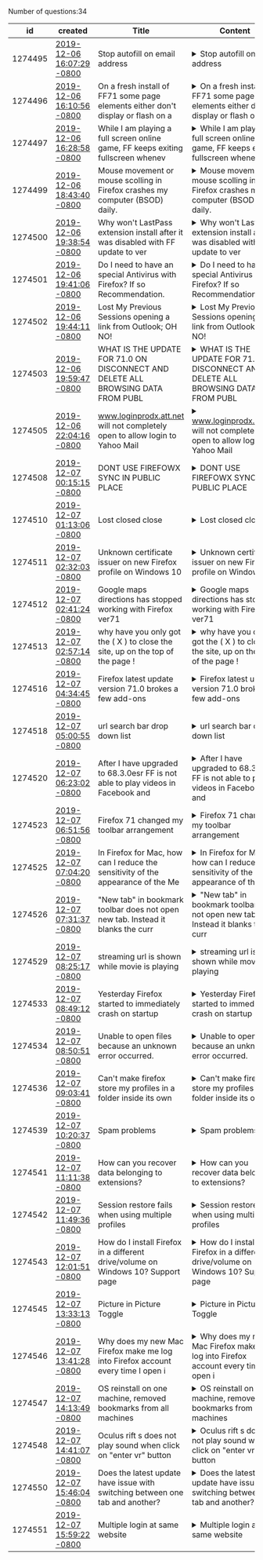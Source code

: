 Number of questions:34

id | created | Title | Content | Tags
--- | --- | --- | --- | ---
1274495 |[2019-12-06 16:07:29 -0800](https://support.mozilla.org/questions/1274495) |Stop autofill on email address |<details><summary>Stop autofill on email address</summary>When I log into my webmail, a drop-down shows my email address.  How do I stop that from happening?</details> |[firefox-710](https://support.mozilla.org/en-US/questions/firefox?tagged=firefox-710);[other](https://support.mozilla.org/en-US/questions/firefox?tagged=other);[desktop](https://support.mozilla.org/en-US/questions/firefox?tagged=desktop);[windows-7](https://support.mozilla.org/en-US/questions/firefox?tagged=windows-7);
1274496 |[2019-12-06 16:10:56 -0800](https://support.mozilla.org/questions/1274496) |On a fresh install of FF71 some page elements either don't display or flash on a |<details><summary>On a fresh install of FF71 some page elements either don't display or flash on a</summary>I recently re-imaged a Windows 7 Home Premium machine (service pack 1) I have the latest version of java installed, and a fresh install of FF 71. The Firefox install is set to "factory" defaults with no addons. Most (all?) web sites have one or more elements that either fail to l...</details> |[firefox-710](https://support.mozilla.org/en-US/questions/firefox?tagged=firefox-710);[desktop](https://support.mozilla.org/en-US/questions/firefox?tagged=desktop);[fix-problems](https://support.mozilla.org/en-US/questions/firefox?tagged=fix-problems);[windows-7](https://support.mozilla.org/en-US/questions/firefox?tagged=windows-7);
1274497 |[2019-12-06 16:28:58 -0800](https://support.mozilla.org/questions/1274497) |While I am playing a full screen online game, FF keeps exiting fullscreen whenev |<details><summary>While I am playing a full screen online game, FF keeps exiting fullscreen whenev</summary>Result: the view changes a lot, slowing down the game to boot. VERY annoying. Is there a fix or addon to keep fullscreen until I myself decide to turn it off?</details> |[firefox-710](https://support.mozilla.org/en-US/questions/firefox?tagged=firefox-710);[other](https://support.mozilla.org/en-US/questions/firefox?tagged=other);[desktop](https://support.mozilla.org/en-US/questions/firefox?tagged=desktop);[windows-10](https://support.mozilla.org/en-US/questions/firefox?tagged=windows-10);
1274499 |[2019-12-06 18:43:40 -0800](https://support.mozilla.org/questions/1274499) |Mouse movement or mouse scolling in Firefox crashes my computer (BSOD) daily. |<details><summary>Mouse movement or mouse scolling in Firefox crashes my computer (BSOD) daily.</summary>Firefox is crashing (BSOD) my computer (PC with Win7x64) daily, during mouse movement or during auto-scrolling after clicking the middle mouse button. It usually happens at least once per day, and has been happening for weeks. FF, Windows and my mouse driver are up to date. I hav...</details> |[firefox-710](https://support.mozilla.org/en-US/questions/firefox?tagged=firefox-710);[desktop](https://support.mozilla.org/en-US/questions/firefox?tagged=desktop);[fix-problems](https://support.mozilla.org/en-US/questions/firefox?tagged=fix-problems);[windows-7](https://support.mozilla.org/en-US/questions/firefox?tagged=windows-7);
1274500 |[2019-12-06 19:38:54 -0800](https://support.mozilla.org/questions/1274500) |Why won't LastPass extension install after it was disabled with FF update to ver |<details><summary>Why won't LastPass extension install after it was disabled with FF update to ver</summary>LastPass was installed and running until Firefox automatically upgraded to ver. 71 and now it's been disabled. Even though LastPass is a "recommended" extension, when I try to re-install from Mozilla I get the message "an unexpected error occurred during installation" (see attach...</details> |[firefox-710](https://support.mozilla.org/en-US/questions/firefox?tagged=firefox-710);[customize](https://support.mozilla.org/en-US/questions/firefox?tagged=customize);[desktop](https://support.mozilla.org/en-US/questions/firefox?tagged=desktop);[mac-os](https://support.mozilla.org/en-US/questions/firefox?tagged=mac-os);
1274501 |[2019-12-06 19:41:06 -0800](https://support.mozilla.org/questions/1274501) |Do I need to have an special Antivirus with Firefox? If so Recommendation. |<details><summary>Do I need to have an special Antivirus with Firefox? If so Recommendation.</summary>Not sure which Antivirus to get,or if I need with Firefox.</details> |[privacy-and-security_1](https://support.mozilla.org/en-US/questions/firefox?tagged=privacy-and-security_1);[firefox-710](https://support.mozilla.org/en-US/questions/firefox?tagged=firefox-710);[desktop](https://support.mozilla.org/en-US/questions/firefox?tagged=desktop);[windows-10](https://support.mozilla.org/en-US/questions/firefox?tagged=windows-10);
1274502 |[2019-12-06 19:44:11 -0800](https://support.mozilla.org/questions/1274502) |Lost My Previous Sessions opening a link from Outlook; OH NO! |<details><summary>Lost My Previous Sessions opening a link from Outlook; OH NO!</summary>I had 2 Firefox browsers that had a bunch of tabs open.  I mistakenly clicked a link in Outlook that opened Firefox for that webpage.  I quickly closed it from the toolbar, realizing I might lose all the other tabs, and I did lose them.  I had at least 14 in one, 16 in another, a...</details> |[firefox-700](https://support.mozilla.org/en-US/questions/firefox?tagged=firefox-700);[other](https://support.mozilla.org/en-US/questions/firefox?tagged=other);[desktop](https://support.mozilla.org/en-US/questions/firefox?tagged=desktop);[windows-7](https://support.mozilla.org/en-US/questions/firefox?tagged=windows-7);[needsinfo](https://support.mozilla.org/en-US/questions/firefox?tagged=needsinfo);
1274503 |[2019-12-06 19:59:47 -0800](https://support.mozilla.org/questions/1274503) |WHAT IS THE UPDATE FOR 71.0 ON DISCONNECT AND DELETE ALL BROWSING DATA FROM PUBL |<details><summary>WHAT IS THE UPDATE FOR 71.0 ON DISCONNECT AND DELETE ALL BROWSING DATA FROM PUBL</summary>Edited by a moderator due to language. See the Forum Rules & Guidelines .https://support.mozilla.org/en-US/kb/remove-synced-device-firefox-accounts</details> |[firefox-710](https://support.mozilla.org/en-US/questions/firefox?tagged=firefox-710);[other](https://support.mozilla.org/en-US/questions/firefox?tagged=other);[desktop](https://support.mozilla.org/en-US/questions/firefox?tagged=desktop);[windows-10](https://support.mozilla.org/en-US/questions/firefox?tagged=windows-10);
1274505 |[2019-12-06 22:04:16 -0800](https://support.mozilla.org/questions/1274505) |www.loginprodx.att.net will not completely open to allow login to Yahoo Mail |<details><summary>www.loginprodx.att.net will not completely open to allow login to Yahoo Mail</summary>Since the latest update Firefox 71 I have been unable to login to my Yahoo Mail. I have tried everything I can think of to troubleshoot the problem with no success. It has been a while since this started and would like to get into my email. I am running the latest version of Wind...</details> |[firefox-710](https://support.mozilla.org/en-US/questions/firefox?tagged=firefox-710);[websites](https://support.mozilla.org/en-US/questions/firefox?tagged=websites);[desktop](https://support.mozilla.org/en-US/questions/firefox?tagged=desktop);[windows-10](https://support.mozilla.org/en-US/questions/firefox?tagged=windows-10);
1274508 |[2019-12-07 00:15:15 -0800](https://support.mozilla.org/questions/1274508) |DONT USE FIREFOWX SYNC IN PUBLIC PLACE |<details><summary>DONT USE FIREFOWX SYNC IN PUBLIC PLACE</summary>ITS NOT SAFE ANY MOREON "DISCONNECT" FROM YOUR ACCOUNT FIREFOX DO NOT DELETE PASSWORDS BOOKMARKS AND ETC THEY REMAINS.NOTE:"Firefox will disconnect from your account but won’t delete any of your browsing data on this device."AND CLEANING HISTORY, CASH AND ETC MANUALLY - DO NO...</details> |[privacy-and-security_1](https://support.mozilla.org/en-US/questions/firefox?tagged=privacy-and-security_1);[firefox-710](https://support.mozilla.org/en-US/questions/firefox?tagged=firefox-710);[desktop](https://support.mozilla.org/en-US/questions/firefox?tagged=desktop);[windows-10](https://support.mozilla.org/en-US/questions/firefox?tagged=windows-10);
1274510 |[2019-12-07 01:13:06 -0800](https://support.mozilla.org/questions/1274510) |Lost closed close |<details><summary>Lost closed close</summary>Normally when I close three windows with a number of tabs, they open up without any problem. Sometimes I open one of the closed windows by opening recently closed windows. This time nothing comes up. And the recently closed windows (and tabs) is empty. Also, Bing has become my ho...</details> |[firefox-700](https://support.mozilla.org/en-US/questions/firefox?tagged=firefox-700);[other](https://support.mozilla.org/en-US/questions/firefox?tagged=other);[desktop](https://support.mozilla.org/en-US/questions/firefox?tagged=desktop);[windows-10](https://support.mozilla.org/en-US/questions/firefox?tagged=windows-10);
1274511 |[2019-12-07 02:32:03 -0800](https://support.mozilla.org/questions/1274511) |Unknown certificate issuer on new Firefox profile on Windows 10 |<details><summary>Unknown certificate issuer on new Firefox profile on Windows 10</summary>Using 64-bit Firefox on a Windows 10 system (version 1909, OS Build 18363.476), there is a site which works fine when using an old profile but which for news profiles gives a “Did Not Connect: Potential Security Issue” message with error code SEC_ERROR_UNKNOWN_ISSUER.Steps to re...</details> |[firefox-710](https://support.mozilla.org/en-US/questions/firefox?tagged=firefox-710);[other](https://support.mozilla.org/en-US/questions/firefox?tagged=other);[desktop](https://support.mozilla.org/en-US/questions/firefox?tagged=desktop);[windows-10](https://support.mozilla.org/en-US/questions/firefox?tagged=windows-10);
1274512 |[2019-12-07 02:41:24 -0800](https://support.mozilla.org/questions/1274512) |Google maps directions has stopped working with Firefox ver71 |<details><summary>Google maps directions has stopped working with Firefox ver71</summary>Since firefox upgraded to ver 71 the directions will no longer work Sorry, we could not calculate directions from ? to ? but still works ok in Microsoft Edge.</details> |[firefox-710](https://support.mozilla.org/en-US/questions/firefox?tagged=firefox-710);[desktop](https://support.mozilla.org/en-US/questions/firefox?tagged=desktop);[fix-problems](https://support.mozilla.org/en-US/questions/firefox?tagged=fix-problems);[windows-10](https://support.mozilla.org/en-US/questions/firefox?tagged=windows-10);
1274513 |[2019-12-07 02:57:14 -0800](https://support.mozilla.org/questions/1274513) |why have you only got the ( X ) to close the site, up on the top of the page ! |<details><summary>why have you only got the ( X ) to close the site, up on the top of the page !</summary>like the old browser there was a ( - ) & box & ( x ). but on this browser there is just an x up on the top right of the page i can,t drop the page to my taskbar</details> |[firefox-710](https://support.mozilla.org/en-US/questions/firefox?tagged=firefox-710);[websites](https://support.mozilla.org/en-US/questions/firefox?tagged=websites);[desktop](https://support.mozilla.org/en-US/questions/firefox?tagged=desktop);[windows-10](https://support.mozilla.org/en-US/questions/firefox?tagged=windows-10);
1274516 |[2019-12-07 04:34:45 -0800](https://support.mozilla.org/questions/1274516) |Firefox latest update version 71.0 brokes a few add-ons |<details><summary>Firefox latest update version 71.0 brokes a few add-ons</summary>so I had to update to latest version of the Firefox web-browser and as of sudden some of my extensions in my Firefox web browser version 71.0 are no longer working , others add-ones are errors out and becoming unusable and I really not like that because of latest Firefox update w...</details> |[firefox-710](https://support.mozilla.org/en-US/questions/firefox?tagged=firefox-710);[customize](https://support.mozilla.org/en-US/questions/firefox?tagged=customize);[desktop](https://support.mozilla.org/en-US/questions/firefox?tagged=desktop);[windows-10](https://support.mozilla.org/en-US/questions/firefox?tagged=windows-10);
1274518 |[2019-12-07 05:00:55 -0800](https://support.mozilla.org/questions/1274518) |url search bar drop down list |<details><summary>url search bar drop down list</summary>How can I restore the search bar drop down list and current search engine icon as it was up to FF version 56I never upgraded because of this missing convenient feature for multilingual users besides this I hate tabs</details> |[firefox-550](https://support.mozilla.org/en-US/questions/firefox?tagged=firefox-550);[firefox-5501](https://support.mozilla.org/en-US/questions/firefox?tagged=firefox-5501);[customize](https://support.mozilla.org/en-US/questions/firefox?tagged=customize);[desktop](https://support.mozilla.org/en-US/questions/firefox?tagged=desktop);[mac-os](https://support.mozilla.org/en-US/questions/firefox?tagged=mac-os);
1274520 |[2019-12-07 06:23:02 -0800](https://support.mozilla.org/questions/1274520) |After I have upgraded to 68.3.0esr FF is not able to play videos in Facebook and |<details><summary>After I have upgraded to 68.3.0esr FF is not able to play videos in Facebook and</summary>Indeed that's all</details> |[firefox-680](https://support.mozilla.org/en-US/questions/firefox?tagged=firefox-680);[other](https://support.mozilla.org/en-US/questions/firefox?tagged=other);[desktop](https://support.mozilla.org/en-US/questions/firefox?tagged=desktop);[linux](https://support.mozilla.org/en-US/questions/firefox?tagged=linux);
1274523 |[2019-12-07 06:51:56 -0800](https://support.mozilla.org/questions/1274523) |Firefox 71 changed my toolbar arrangement |<details><summary>Firefox 71 changed my toolbar arrangement</summary>My Tabs toolbar used to be under my Links toolbar. It is now above the Address toolbar.How do I put my Tabs toolbar back where I want it (not where Firefox arbitrarily decided to put it)?Alternately, How do I go back to FireFox 70.0.1?System: Windows 8.1, 64-bit              ...</details> |[tabs](https://support.mozilla.org/en-US/questions/firefox?tagged=tabs);[firefox-710](https://support.mozilla.org/en-US/questions/firefox?tagged=firefox-710);[desktop](https://support.mozilla.org/en-US/questions/firefox?tagged=desktop);[windows-81](https://support.mozilla.org/en-US/questions/firefox?tagged=windows-81);
1274525 |[2019-12-07 07:04:20 -0800](https://support.mozilla.org/questions/1274525) |In Firefox for Mac, how can I reduce the sensitivity of the appearance of the Me |<details><summary>In Firefox for Mac, how can I reduce the sensitivity of the appearance of the Me</summary>When I push the mouse to the top of the screen to change tabs, it immediately brings up both the Menu bar and the grey bar along the top of Firefox - blocking off the tabs I want to select.This feels too sensitive and I am not making a deliberate extra push to bring this up - is...</details> |[firefox-700](https://support.mozilla.org/en-US/questions/firefox?tagged=firefox-700);[other](https://support.mozilla.org/en-US/questions/firefox?tagged=other);[desktop](https://support.mozilla.org/en-US/questions/firefox?tagged=desktop);[mac-os](https://support.mozilla.org/en-US/questions/firefox?tagged=mac-os);
1274526 |[2019-12-07 07:31:37 -0800](https://support.mozilla.org/questions/1274526) |"New tab" in bookmark toolbar does not open new tab.  Instead it blanks the curr |<details><summary>"New tab" in bookmark toolbar does not open new tab.  Instead it blanks the curr</summary>I purchased a new computer (Lenovo Ideapad 540S) with Windows 10 OS.  Reinstalled Firefox.  My bookmark toolbar has a "New Tab" Icon.  In my old computer, clicking "new tab" would open a new tab and display the new tab page.  Now, clicking the New Tab icon creates a new tab page ...</details> |[tabs](https://support.mozilla.org/en-US/questions/firefox?tagged=tabs);[firefox-710](https://support.mozilla.org/en-US/questions/firefox?tagged=firefox-710);[desktop](https://support.mozilla.org/en-US/questions/firefox?tagged=desktop);[windows-10](https://support.mozilla.org/en-US/questions/firefox?tagged=windows-10);
1274529 |[2019-12-07 08:25:17 -0800](https://support.mozilla.org/questions/1274529) |streaming url is shown while movie is playing |<details><summary>streaming url is shown while movie is playing</summary>Hi,when watching videos from https://vidsrc.me/ (this is not a direct link to any streaming content)the url where the data is comming from is shown on the lower left screen when the movie ís im fullscreen.is this a firefox setting or is the javascript player driving me crazy?...</details> |[websites](https://support.mozilla.org/en-US/questions/firefox?tagged=websites);[firefox-700](https://support.mozilla.org/en-US/questions/firefox?tagged=firefox-700);[desktop](https://support.mozilla.org/en-US/questions/firefox?tagged=desktop);[linux](https://support.mozilla.org/en-US/questions/firefox?tagged=linux);
1274533 |[2019-12-07 08:49:12 -0800](https://support.mozilla.org/questions/1274533) |Yesterday Firefox started to immediately crash on startup |<details><summary>Yesterday Firefox started to immediately crash on startup</summary>Like the Title says, Firefox started to crash on startup. When I try to start Firefox I get the windows massage "Firefox stopped working" with the following details:Problemsignatur: Problemereignisname:	APPCRASH Anwendungsname:	firefox.exe Anwendungsversion:	71.0.0.7275 Anwe...</details> |[desktop](https://support.mozilla.org/en-US/questions/firefox?tagged=desktop);[fix-problems](https://support.mozilla.org/en-US/questions/firefox?tagged=fix-problems);[windows-7](https://support.mozilla.org/en-US/questions/firefox?tagged=windows-7);[bug1590430](https://support.mozilla.org/en-US/questions/firefox?tagged=bug1590430);[comodo](https://support.mozilla.org/en-US/questions/firefox?tagged=comodo);[comodo71](https://support.mozilla.org/en-US/questions/firefox?tagged=comodo71);[comodoproblem](https://support.mozilla.org/en-US/questions/firefox?tagged=comodoproblem);[notafirefoxproblem](https://support.mozilla.org/en-US/questions/firefox?tagged=notafirefoxproblem);
1274534 |[2019-12-07 08:50:51 -0800](https://support.mozilla.org/questions/1274534) |Unable to open files because an unknown error occurred. |<details><summary>Unable to open files because an unknown error occurred.</summary>Firefox 72.0b3 (32-bit)Ever since (I believe) Firefox 71 or 72, downloads with an application associated have been failing with this message in the Downloads window:C:\Users\User\Downloads\Ant Videos\white_smith.zip could not be opened, because an unknown error occurred.Try sa...</details> |[desktop](https://support.mozilla.org/en-US/questions/firefox?tagged=desktop);[fix-problems](https://support.mozilla.org/en-US/questions/firefox?tagged=fix-problems);[windows-7](https://support.mozilla.org/en-US/questions/firefox?tagged=windows-7);
1274536 |[2019-12-07 09:03:41 -0800](https://support.mozilla.org/questions/1274536) |Can't make firefox store my profiles in a folder inside its own |<details><summary>Can't make firefox store my profiles in a folder inside its own</summary>Title sums up most of it. I want Firefox to store my profiles in a folder inside its own. but I can't.there is no user.js, location cannot be changed from within FF about:profiles nor any of its other "about" pages (WTF?) and the Wizard removes the folder immediately as I start ...</details> |[firefox-710](https://support.mozilla.org/en-US/questions/firefox?tagged=firefox-710);[customize](https://support.mozilla.org/en-US/questions/firefox?tagged=customize);[desktop](https://support.mozilla.org/en-US/questions/firefox?tagged=desktop);
1274539 |[2019-12-07 10:20:37 -0800](https://support.mozilla.org/questions/1274539) |Spam problems |<details><summary>Spam problems</summary>Odd... Ever since I gave two email addresses to Firefox email hacked site I've had an unprecedented amount of Spam... I decided to delete an email then checked again. Automatically I received even more Spam to my main email account. Only Firefox had both email addresses as one wa...</details> |[other](https://support.mozilla.org/en-US/questions/firefox?tagged=other);[desktop](https://support.mozilla.org/en-US/questions/firefox?tagged=desktop);[escalate](https://support.mozilla.org/en-US/questions/firefox?tagged=escalate);[spam](https://support.mozilla.org/en-US/questions/firefox?tagged=spam);
1274541 |[2019-12-07 11:11:38 -0800](https://support.mozilla.org/questions/1274541) |How can you recover data belonging to extensions? |<details><summary>How can you recover data belonging to extensions?</summary>Background: My computer was acting up and, going into task manager, I brazenly exited out of some of the processes of Firefox thinking it might help. Obviously it didn't help and I'm sure at this point I just need to reinstall because it's basically been slowing my computer to a ...</details> |[other](https://support.mozilla.org/en-US/questions/firefox?tagged=other);[desktop](https://support.mozilla.org/en-US/questions/firefox?tagged=desktop);[windows-7](https://support.mozilla.org/en-US/questions/firefox?tagged=windows-7);
1274542 |[2019-12-07 11:49:36 -0800](https://support.mozilla.org/questions/1274542) |Session restore fails when using multiple profiles |<details><summary>Session restore fails when using multiple profiles</summary>We use several FF profiles, one for each family member, on the same computer, usually they are open at the same time. Now if FF crashes for some reason or there is a power outage, sometimes session restore only works for one profile that is restarted first, while the others lose ...</details> |[firefox-710](https://support.mozilla.org/en-US/questions/firefox?tagged=firefox-710);[desktop](https://support.mozilla.org/en-US/questions/firefox?tagged=desktop);[fix-problems](https://support.mozilla.org/en-US/questions/firefox?tagged=fix-problems);[windows-7](https://support.mozilla.org/en-US/questions/firefox?tagged=windows-7);
1274543 |[2019-12-07 12:01:51 -0800](https://support.mozilla.org/questions/1274543) |How do I install Firefox in a different drive/volume on Windows 10? Support page |<details><summary>How do I install Firefox in a different drive/volume on Windows 10? Support page</summary>Attempting to install Firefox on my D drive.Tried to follow these instructions: https://support.mozilla.org/en-US/kb/custom-installation-firefox-on-windowsHowever, they are inaccurate. The Firefox installer does not give you any options for a custom install, it just installs. I...</details> |[download-and-install_1](https://support.mozilla.org/en-US/questions/firefox?tagged=download-and-install_1);[desktop](https://support.mozilla.org/en-US/questions/firefox?tagged=desktop);[windows-10](https://support.mozilla.org/en-US/questions/firefox?tagged=windows-10);
1274545 |[2019-12-07 13:33:13 -0800](https://support.mozilla.org/questions/1274545) |Picture in Picture Toggle |<details><summary>Picture in Picture Toggle</summary>Discovered this when playing video in IMDb site.When playing video in IMDb site the small blue rectangle that slides out when you hover over it is centred on the middle of the right hand edge of the video play back window. This is exactly where the right hand play next video whi...</details> |[firefox-710](https://support.mozilla.org/en-US/questions/firefox?tagged=firefox-710);[customize](https://support.mozilla.org/en-US/questions/firefox?tagged=customize);[desktop](https://support.mozilla.org/en-US/questions/firefox?tagged=desktop);[mac-os](https://support.mozilla.org/en-US/questions/firefox?tagged=mac-os);
1274546 |[2019-12-07 13:41:28 -0800](https://support.mozilla.org/questions/1274546) |Why does my new Mac Firefox make me log into Firefox account every time I open i |<details><summary>Why does my new Mac Firefox make me log into Firefox account every time I open i</summary>Every time I start Firefox on my new Macbook, I have to login to my "Firefox Account" to get my bookmarks, passwords, and preferences. On my old Macbook Firefox is logged in whenever I open it. How do I fix this?</details> |[firefox-710](https://support.mozilla.org/en-US/questions/firefox?tagged=firefox-710);[sync](https://support.mozilla.org/en-US/questions/firefox?tagged=sync);[desktop](https://support.mozilla.org/en-US/questions/firefox?tagged=desktop);[mac-os](https://support.mozilla.org/en-US/questions/firefox?tagged=mac-os);
1274547 |[2019-12-07 14:13:49 -0800](https://support.mozilla.org/questions/1274547) |OS reinstall on one machine, removed bookmarks from all machines |<details><summary>OS reinstall on one machine, removed bookmarks from all machines</summary>I re-installed my OS on a machine.  Signed into firefox, and all my bookmarks are missing.  Look at my other machines, and my phone, and all of their bookmarks are missing.  I did not change my account password.  I changed nothing on the other machines, but it synced the new ins...</details> |[firefox-710](https://support.mozilla.org/en-US/questions/firefox?tagged=firefox-710);[sync](https://support.mozilla.org/en-US/questions/firefox?tagged=sync);[desktop](https://support.mozilla.org/en-US/questions/firefox?tagged=desktop);[linux](https://support.mozilla.org/en-US/questions/firefox?tagged=linux);
1274548 |[2019-12-07 14:41:07 -0800](https://support.mozilla.org/questions/1274548) |Oculus rift s does not play sound when click on "enter vr" button |<details><summary>Oculus rift s does not play sound when click on "enter vr" button</summary>If I am browsing a firefox web page in oculus rift s that has "enter vr" button the sound works while in headset.. after i push the button and go "into" the video .. I no longer get sound .. I have rebooted, updated and tried multiple sites..</details> |[firefox-710](https://support.mozilla.org/en-US/questions/firefox?tagged=firefox-710);[desktop](https://support.mozilla.org/en-US/questions/firefox?tagged=desktop);[fix-problems](https://support.mozilla.org/en-US/questions/firefox?tagged=fix-problems);[windows-10](https://support.mozilla.org/en-US/questions/firefox?tagged=windows-10);
1274550 |[2019-12-07 15:46:04 -0800](https://support.mozilla.org/questions/1274550) |Does the latest update have issue with switching between one tab and another? |<details><summary>Does the latest update have issue with switching between one tab and another?</summary>I think Firefox updated a day or so ago on my computer. Since then, when switching between tabs there are times when it takes several seconds to go to the tab I click on, and Firefox is locked up while I wait for the switch. Is this a known issue, and if so when might it be fixed...</details> |[firefox-710](https://support.mozilla.org/en-US/questions/firefox?tagged=firefox-710);[desktop](https://support.mozilla.org/en-US/questions/firefox?tagged=desktop);[fix-problems](https://support.mozilla.org/en-US/questions/firefox?tagged=fix-problems);[windows-7](https://support.mozilla.org/en-US/questions/firefox?tagged=windows-7);
1274551 |[2019-12-07 15:59:22 -0800](https://support.mozilla.org/questions/1274551) |Multiple login at same website |<details><summary>Multiple login at same website</summary>For managing transport fare cards, we have multiple logins for the same web address,  the user names are the card number.Haven't logged in for about 3 years after moving to rural. 1.  I can only see 1 saved "login & password" in about:logins, for that address.  (should be 2)  ...</details> |[privacy-and-security_1](https://support.mozilla.org/en-US/questions/firefox?tagged=privacy-and-security_1);[firefox-710](https://support.mozilla.org/en-US/questions/firefox?tagged=firefox-710);[desktop](https://support.mozilla.org/en-US/questions/firefox?tagged=desktop);[windows-7](https://support.mozilla.org/en-US/questions/firefox?tagged=windows-7);
